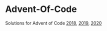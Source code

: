 # Advent-Of-Code
Solutions for Advent of Code <a href="https://adventofcode.com/2018" target="_blank">2018</a>, <a href="https://adventofcode.com/2019" target="_blank">2019</a>, <a href="https://adventofcode.com/2020" target="_blank">2020</a>

